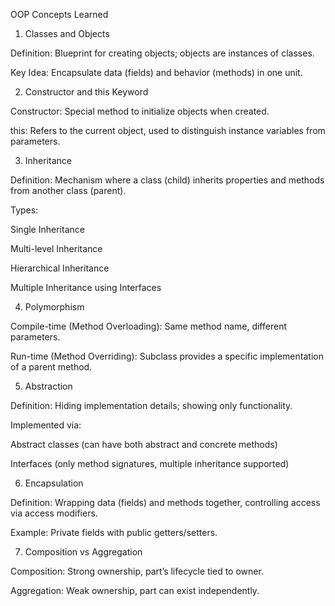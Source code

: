 OOP Concepts Learned
1. Classes and Objects

Definition: Blueprint for creating objects; objects are instances of classes.

Key Idea: Encapsulate data (fields) and behavior (methods) in one unit.

2. Constructor and this Keyword

Constructor: Special method to initialize objects when created.

this: Refers to the current object, used to distinguish instance variables from parameters.

3. Inheritance

Definition: Mechanism where a class (child) inherits properties and methods from another class (parent).

Types:

Single Inheritance

Multi-level Inheritance

Hierarchical Inheritance

Multiple Inheritance using Interfaces

4. Polymorphism

Compile-time (Method Overloading): Same method name, different parameters.

Run-time (Method Overriding): Subclass provides a specific implementation of a parent method.

5. Abstraction

Definition: Hiding implementation details; showing only functionality.

Implemented via:

Abstract classes (can have both abstract and concrete methods)

Interfaces (only method signatures, multiple inheritance supported)

6. Encapsulation

Definition: Wrapping data (fields) and methods together, controlling access via access modifiers.

Example: Private fields with public getters/setters.

7. Composition vs Aggregation

Composition: Strong ownership, part’s lifecycle tied to owner.

Aggregation: Weak ownership, part can exist independently.
